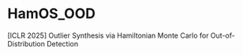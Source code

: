 # HamOS_OOD
[ICLR 2025] Outlier Synthesis via Hamiltonian Monte Carlo for Out-of-Distribution Detection
